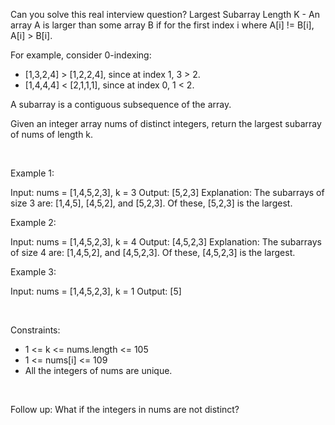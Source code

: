Can you solve this real interview question? Largest Subarray Length K - An array A is larger than some array B if for the first index i where A[i] != B[i], A[i] > B[i].

For example, consider 0-indexing:

 * [1,3,2,4] > [1,2,2,4], since at index 1, 3 > 2.
 * [1,4,4,4] < [2,1,1,1], since at index 0, 1 < 2.

A subarray is a contiguous subsequence of the array.

Given an integer array nums of distinct integers, return the largest subarray of nums of length k.

 

Example 1:


Input: nums = [1,4,5,2,3], k = 3
Output: [5,2,3]
Explanation: The subarrays of size 3 are: [1,4,5], [4,5,2], and [5,2,3].
Of these, [5,2,3] is the largest.

Example 2:


Input: nums = [1,4,5,2,3], k = 4
Output: [4,5,2,3]
Explanation: The subarrays of size 4 are: [1,4,5,2], and [4,5,2,3].
Of these, [4,5,2,3] is the largest.

Example 3:


Input: nums = [1,4,5,2,3], k = 1
Output: [5]


 

Constraints:

 * 1 <= k <= nums.length <= 105
 * 1 <= nums[i] <= 109
 * All the integers of nums are unique.

 

Follow up: What if the integers in nums are not distinct?
